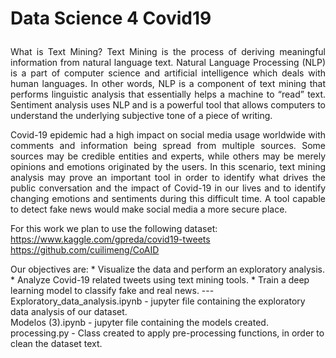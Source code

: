 # **<p align="justify">Data Science 4 Covid19</p>**  

<p align="justify">
What is Text Mining? Text Mining is the process of deriving meaningful information from natural language text. Natural Language Processing (NLP) is a part of computer science and artificial intelligence which deals with human languages. In other words, NLP is a component of text mining that performs linguistic analysis that essentially helps a machine to “read” text. Sentiment analysis uses NLP and is a powerful tool that allows computers to understand the underlying subjective tone of a piece of writing.
</p>

<p align="justify">
Covid-19 epidemic had a high impact on social media usage worldwide with comments and information being spread from multiple sources. Some sources may be credible entities and experts, while others may be merely opinions and emotions originated by the users. In this scenario, text mining analysis may prove an important tool in order to identify what drives the public conversation and the impact of Covid-19 in our lives and to identify changing emotions and sentiments during this difficult time. A tool capable to detect fake news would make social media a more secure place.<br/>

For this work we plan to use the following dataset:<br/>
https://www.kaggle.com/gpreda/covid19-tweets<br/>
https://github.com/cuilimeng/CoAID  
</p>
Our objectives are:  
* Visualize the data and perform an exploratory analysis.  
* Analyze Covid-19 related tweets using text mining tools.  
* Train a deep learning model to classify fake and real news.  
---
Exploratory_data_analysis.ipynb - jupyter file containing the exploratory data analysis of our dataset.<br/>
Modelos (3).ipynb - jupyter file containing the models created.<br/>
processing.py - Class created to apply pre-processing functions, in order to clean the dataset text.<br/>




